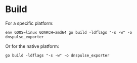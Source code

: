

# Build

For a specific platform:
```
env GOOS=linux GOARCH=amd64 go build -ldflags "-s -w" -o dnspulse_exporter
```

Or for the native platform:
```
go build -ldflags "-s -w" -o dnspulse_exporter
```

